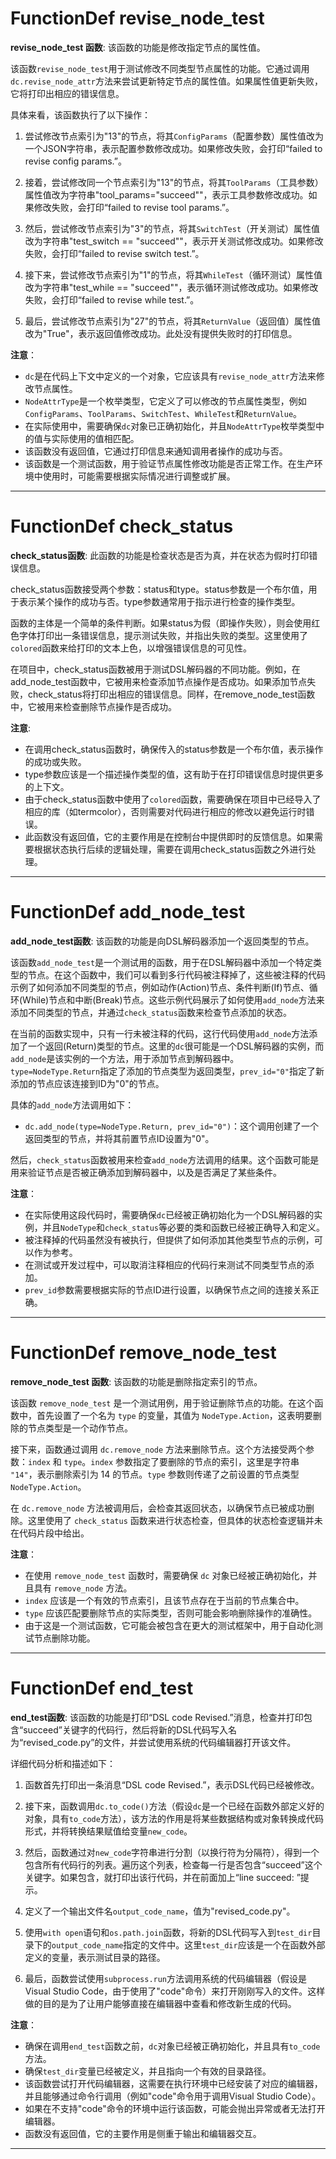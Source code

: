 # FunctionDef revise_node_test
**revise_node_test 函数**: 该函数的功能是修改指定节点的属性值。

该函数`revise_node_test`用于测试修改不同类型节点属性的功能。它通过调用`dc.revise_node_attr`方法来尝试更新特定节点的属性值。如果属性值更新失败，它将打印出相应的错误信息。

具体来看，该函数执行了以下操作：

1. 尝试修改节点索引为"13"的节点，将其`ConfigParams`（配置参数）属性值改为一个JSON字符串，表示配置参数修改成功。如果修改失败，会打印“failed to revise config params.”。

2. 接着，尝试修改同一个节点索引为"13"的节点，将其`ToolParams`（工具参数）属性值改为字符串"tool_params=\"succeed\""，表示工具参数修改成功。如果修改失败，会打印“failed to revise tool params.”。

3. 然后，尝试修改节点索引为"3"的节点，将其`SwitchTest`（开关测试）属性值改为字符串"test_switch == \"succeed\""，表示开关测试修改成功。如果修改失败，会打印“failed to revise switch test.”。

4. 接下来，尝试修改节点索引为"1"的节点，将其`WhileTest`（循环测试）属性值改为字符串"test_while == \"succeed\""，表示循环测试修改成功。如果修改失败，会打印“failed to revise while test.”。

5. 最后，尝试修改节点索引为"27"的节点，将其`ReturnValue`（返回值）属性值改为"True"，表示返回值修改成功。此处没有提供失败时的打印信息。

**注意**：
- `dc`是在代码上下文中定义的一个对象，它应该具有`revise_node_attr`方法来修改节点属性。
- `NodeAttrType`是一个枚举类型，它定义了可以修改的节点属性类型，例如`ConfigParams`、`ToolParams`、`SwitchTest`、`WhileTest`和`ReturnValue`。
- 在实际使用中，需要确保`dc`对象已正确初始化，并且`NodeAttrType`枚举类型中的值与实际使用的值相匹配。
- 该函数没有返回值，它通过打印信息来通知调用者操作的成功与否。
- 该函数是一个测试函数，用于验证节点属性修改功能是否正常工作。在生产环境中使用时，可能需要根据实际情况进行调整或扩展。
***
# FunctionDef check_status
**check_status函数**: 此函数的功能是检查状态是否为真，并在状态为假时打印错误信息。

check_status函数接受两个参数：status和type。status参数是一个布尔值，用于表示某个操作的成功与否。type参数通常用于指示进行检查的操作类型。

函数的主体是一个简单的条件判断。如果status为假（即操作失败），则会使用红色字体打印出一条错误信息，提示测试失败，并指出失败的类型。这里使用了`colored`函数来给打印的文本上色，以增强错误信息的可见性。

在项目中，check_status函数被用于测试DSL解码器的不同功能。例如，在add_node_test函数中，它被用来检查添加节点操作是否成功。如果添加节点失败，check_status将打印出相应的错误信息。同样，在remove_node_test函数中，它被用来检查删除节点操作是否成功。

**注意**:
- 在调用check_status函数时，确保传入的status参数是一个布尔值，表示操作的成功或失败。
- type参数应该是一个描述操作类型的值，这有助于在打印错误信息时提供更多的上下文。
- 由于check_status函数中使用了`colored`函数，需要确保在项目中已经导入了相应的库（如termcolor），否则需要对代码进行相应的修改以避免运行时错误。
- 此函数没有返回值，它的主要作用是在控制台中提供即时的反馈信息。如果需要根据状态执行后续的逻辑处理，需要在调用check_status函数之外进行处理。
***
# FunctionDef add_node_test
**add_node_test函数**: 该函数的功能是向DSL解码器添加一个返回类型的节点。

该函数`add_node_test`是一个测试用的函数，用于在DSL解码器中添加一个特定类型的节点。在这个函数中，我们可以看到多行代码被注释掉了，这些被注释的代码示例了如何添加不同类型的节点，例如动作(Action)节点、条件判断(If)节点、循环(While)节点和中断(Break)节点。这些示例代码展示了如何使用`add_node`方法来添加不同类型的节点，并通过`check_status`函数来检查节点添加的状态。

在当前的函数实现中，只有一行未被注释的代码，这行代码使用`add_node`方法添加了一个返回(Return)类型的节点。这里的`dc`很可能是一个DSL解码器的实例，而`add_node`是该实例的一个方法，用于添加节点到解码器中。`type=NodeType.Return`指定了添加的节点类型为返回类型，`prev_id="0"`指定了新添加的节点应该连接到ID为"0"的节点。

具体的`add_node`方法调用如下：
- `dc.add_node(type=NodeType.Return, prev_id="0")`：这个调用创建了一个返回类型的节点，并将其前置节点ID设置为"0"。

然后，`check_status`函数被用来检查`add_node`方法调用的结果。这个函数可能是用来验证节点是否被正确添加到解码器中，以及是否满足了某些条件。

**注意**：
- 在实际使用这段代码时，需要确保`dc`已经被正确初始化为一个DSL解码器的实例，并且`NodeType`和`check_status`等必要的类和函数已经被正确导入和定义。
- 被注释掉的代码虽然没有被执行，但提供了如何添加其他类型节点的示例，可以作为参考。
- 在测试或开发过程中，可以取消注释相应的代码行来测试不同类型节点的添加。
- `prev_id`参数需要根据实际的节点ID进行设置，以确保节点之间的连接关系正确。
***
# FunctionDef remove_node_test
**remove_node_test 函数**: 该函数的功能是删除指定索引的节点。

该函数 `remove_node_test` 是一个测试用例，用于验证删除节点的功能。在这个函数中，首先设置了一个名为 `type` 的变量，其值为 `NodeType.Action`，这表明要删除的节点类型是一个动作节点。

接下来，函数通过调用 `dc.remove_node` 方法来删除节点。这个方法接受两个参数：`index` 和 `type`。`index` 参数指定了要删除的节点的索引，这里是字符串 `"14"`，表示删除索引为 14 的节点。`type` 参数则传递了之前设置的节点类型 `NodeType.Action`。

在 `dc.remove_node` 方法被调用后，会检查其返回状态，以确保节点已被成功删除。这里使用了 `check_status` 函数来进行状态检查，但具体的状态检查逻辑并未在代码片段中给出。

**注意**：
- 在使用 `remove_node_test` 函数时，需要确保 `dc` 对象已经被正确初始化，并且具有 `remove_node` 方法。
- `index` 应该是一个有效的节点索引，且该节点存在于当前的节点集合中。
- `type` 应该匹配要删除节点的实际类型，否则可能会影响删除操作的准确性。
- 由于这是一个测试函数，它可能会被包含在更大的测试框架中，用于自动化测试节点删除功能。
***
# FunctionDef end_test
**end_test函数**: 该函数的功能是打印“DSL code Revised.”消息，检查并打印包含“succeed”关键字的代码行，然后将新的DSL代码写入名为“revised_code.py”的文件，并尝试使用系统的代码编辑器打开该文件。

详细代码分析和描述如下：

1. 函数首先打印出一条消息“DSL code Revised.”，表示DSL代码已经被修改。

2. 接下来，函数调用`dc.to_code()`方法（假设`dc`是一个已经在函数外部定义好的对象，具有`to_code`方法），该方法的作用是将某些数据结构或对象转换成代码形式，并将转换结果赋值给变量`new_code`。

3. 然后，函数通过对`new_code`字符串进行分割（以换行符为分隔符），得到一个包含所有代码行的列表。遍历这个列表，检查每一行是否包含“succeed”这个关键字。如果包含，就打印出该行代码，并在前面加上“line succeed: ”提示。

4. 定义了一个输出文件名`output_code_name`，值为"revised_code.py"。

5. 使用`with open`语句和`os.path.join`函数，将新的DSL代码写入到`test_dir`目录下的`output_code_name`指定的文件中。这里`test_dir`应该是一个在函数外部定义的变量，表示测试目录的路径。

6. 最后，函数尝试使用`subprocess.run`方法调用系统的代码编辑器（假设是Visual Studio Code，由于使用了"code"命令）来打开刚刚写入的文件。这样做的目的是为了让用户能够直接在编辑器中查看和修改新生成的代码。

**注意**：
- 确保在调用`end_test`函数之前，`dc`对象已经被正确初始化，并且具有`to_code`方法。
- 确保`test_dir`变量已经被定义，并且指向一个有效的目录路径。
- 该函数尝试打开代码编辑器，这需要在执行环境中已经安装了对应的编辑器，并且能够通过命令行调用（例如"code"命令用于调用Visual Studio Code）。
- 如果在不支持"code"命令的环境中运行该函数，可能会抛出异常或者无法打开编辑器。
- 函数没有返回值，它的主要作用是侧重于输出和编辑器交互。
***

